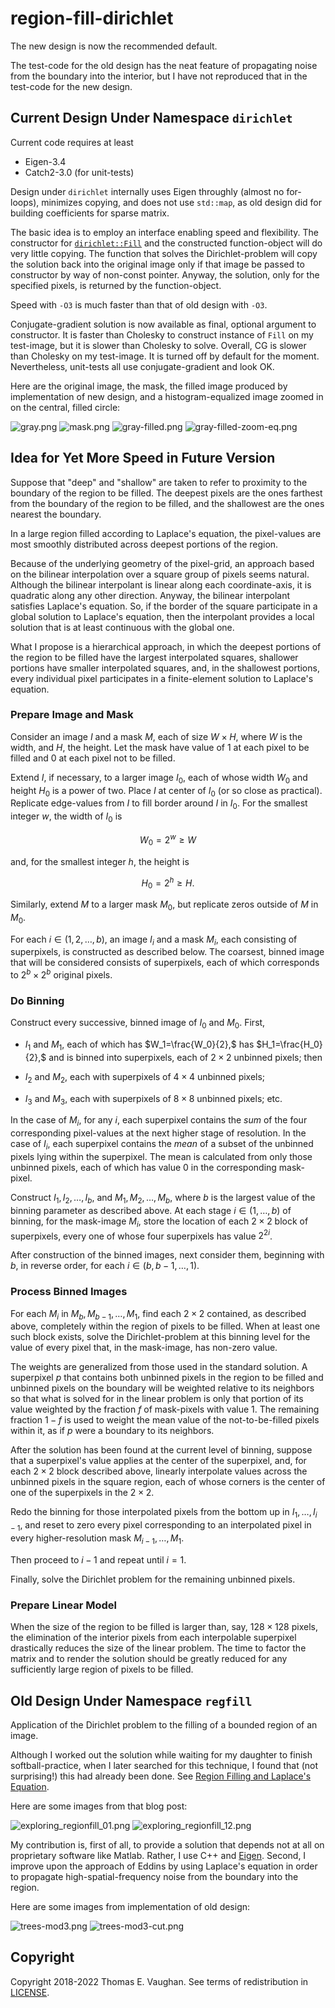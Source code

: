 <!-- vim: set filetype=none:
  Turn off markdown-type because LaTeX-notation
  doesn't work with markdown-mode.
  -->

# region-fill-dirichlet

The new design is now the recommended default.

The test-code for the old design has the neat
feature of propagating noise from the boundary
into the interior, but I have not reproduced
that in the test-code for the new design.

## Current Design Under Namespace `dirichlet`

Current code requires at least

- Eigen-3.4
- Catch2-3.0 (for unit-tests)

Design under `dirichlet` internally uses Eigen
throughly (almost no for-loops), minimizes
copying, and does not use `std::map`, as old
design did for building coefficients for
sparse matrix.

The basic idea is to employ an interface
enabling speed and flexibility.  The constructor
for
[`dirichlet::Fill`](include/dirichlet/Fill.hpp)
and the constructed function-object will do very
little copying.  The function that solves the
Dirichlet-problem will copy the solution back
into the original image only if that image be
passed to constructor by way of non-const
pointer.  Anyway, the solution, only for the
specified pixels, is returned by the
function-object.

Speed with `-O3` is much faster than that of
old design with `-O3`.

Conjugate-gradient solution is now available as
final, optional argument to constructor.  It is
faster than Cholesky to construct instance of
`Fill` on my test-image, but it is slower than
Cholesky to solve.  Overall, CG is slower than
Cholesky on my test-image.  It is turned off by
default for the moment.  Nevertheless,
unit-tests all use conjugate-gradient and look
OK.

Here are the original image, the mask, the
filled image produced by implementation of new
design, and a histogram-equalized image zoomed
in on the central, filled circle:

![gray.png](test/gray.png)
![mask.png](test/mask.png)
![gray-filled.png](test/gray-filled.png)
![gray-filled-zoom-eq.png](test/gray-filled-zoom-eq.png)

## Idea for Yet More Speed in Future Version

Suppose that "deep" and "shallow" are taken to
refer to proximity to the boundary of the region
to be filled.  The deepest pixels are the ones
farthest from the boundary of the region to be
filled, and the shallowest are the ones nearest
the boundary.

In a large region filled according to Laplace's
equation, the pixel-values are most smoothly
distributed across deepest portions of the
region.

Because of the underlying geometry of the
pixel-grid, an approach based on the bilinear
interpolation over a square group of pixels
seems natural.  Although the bilinear
interpolant is linear along each
coordinate-axis, it is quadratic along any other
direction.  Anyway, the bilinear interpolant
satisfies Laplace's equation.  So, if the border
of the square participate in a global solution
to Laplace's equation, then the interpolant
provides a local solution that is at least
continuous with the global one.

What I propose is a hierarchical approach, in
which the deepest portions of the region to be
filled have the largest interpolated squares,
shallower portions have smaller interpolated
squares, and, in the shallowest portions, every
individual pixel participates in a
finite-element solution to Laplace's equation.

### Prepare Image and Mask

Consider an image $I$ and a mask $M$, each of
size ${W}\times{H},$ where $W$ is the width, and
$H,$ the height.  Let the mask have value of 1
at each pixel to be filled and 0 at each pixel
not to be filled.

Extend $I,$ if necessary, to a larger image
$I_0,$ each of whose width $W_0$ and height
$H_0$ is a power of two.  Place $I$ at center of
$I_0$ (or so close as practical).  Replicate
edge-values from $I$ to fill border around $I$
in $I_0.$  For the smallest integer $w,$ the
width of $I_0$ is

$$ W_0 = 2^w \geq W $$

and, for the smallest integer $h,$ the height is

$$ H_0 = 2^h \geq H. $$

Similarly, extend $M$ to a larger mask $M_0$,
but replicate zeros outside of $M$ in $M_0$.

For each $i\in(1,2,\dots,b),$ an image $I_i$ and
a mask $M_i,$ each consisting of superpixels, is
constructed as described below.  The coarsest,
binned image that will be considered consists of
superpixels, each of which corresponds to
${2^b}\times{2^b}$ original pixels.

### Do Binning

Construct every successive, binned image of
$I_0$ and $M_0.$  First,

- $I_1$ and $M_1$, each of which has
  $W_1=\frac{W_0}{2},$ has $H_1=\frac{H_0}{2},$
  and is binned into superpixels, each of
  ${2}\times{2}$ unbinned pixels; then

- $I_2$ and $M_2,$ each with superpixels of
  ${4}\times{4}$ unbinned pixels;

- $I_3$ and $M_3,$ each with superpixels of
  ${8}\times{8}$ unbinned pixels; etc.

In the case of $M_i,$ for any $i,$ each
superpixel contains the *sum* of the four
corresponding pixel-values at the next higher
stage of resolution.  In the case of $I_i,$ each
superpixel contains the *mean* of a subset of
the unbinned pixels lying within the superpixel.
The mean is calculated from only those unbinned
pixels, each of which has value 0 in the
corresponding mask-pixel.

Construct $I_1,I_2,\ldots,I_b,$ and
$M_1,M_2,\ldots,M_b,$ where $b$ is the largest
value of the binning parameter as described
above.  At each stage $i\in(1,\ldots,b)$ of
binning, for the mask-image $M_i,$ store the
location of each ${2}\times{2}$ block of
superpixels, every one of whose four superpixels
has value $2^{2i}$.

After construction of the binned images, next
consider them, beginning with $b,$ in reverse
order, for each $i\in(b,b-1,\dots,1).$

### Process Binned Images

For each $M_i$ in $M_b,M_{b-1},\ldots,M_1,$ find
each ${2}\times{2}$ contained, as described
above, completely within the region of pixels to
be filled.  When at least one such block exists,
solve the Dirichlet-problem at this binning
level for the value of every pixel that, in the
mask-image, has non-zero value.

The weights are generalized from those used in
the standard solution.  A superpixel $p$ that
contains both unbinned pixels in the region to
be filled and unbinned pixels on the boundary
will be weighted relative to its neighbors so
that what is solved for in the linear problem is
only that portion of its value weighted by the
fraction $f$ of mask-pixels with value 1.  The
remaining fraction $1-f$ is used to weight the
mean value of the not-to-be-filled pixels within
it, as if $p$ were a boundary to its neighbors.

After the solution has been found at the current
level of binning, suppose that a superpixel's
value applies at the center of the superpixel,
and, for each ${2}\times{2}$ block described
above, linearly interpolate values across the
unbinned pixels in the square region, each of
whose corners is the center of one of the
superpixels in the ${2}\times{2}.$

Redo the binning for those interpolated pixels
from the bottom up in $I_1,\ldots,I_{i-1},$ and
reset to zero every pixel corresponding to an
interpolated pixel in every higher-resolution
mask $M_{i-1},\ldots,M_1.$

Then proceed to $i-1$ and repeat until $i=1.$

Finally, solve the Dirichlet problem for the
remaining unbinned pixels.

### Prepare Linear Model

When the size of the region to be filled is
larger than, say, $128 \times 128$ pixels, the
elimination of the interior pixels from each
interpolable superpixel drastically reduces the
size of the linear problem.  The time to factor
the matrix and to render the solution should be
greatly reduced for any sufficiently large
region of pixels to be filled.

## Old Design Under Namespace `regfill`

Application of the Dirichlet problem to the
filling of a bounded region of an image.

Although I worked out the solution while waiting
for my daughter to finish softball-practice,
when I later searched for this technique, I
found that (not surprising!) this had already
been done.  See [Region Filling and Laplace's
Equation](https://blogs.mathworks.com/steve/2015/06/17/region-filling-and-laplaces-equation/).

Here are some images from that blog post:

![exploring_regionfill_01.png](old/exploring_regionfill_01.png)
![exploring_regionfill_12.png](old/exploring_regionfill_12.png)

My contribution is, first of all, to provide a
solution that depends not at all on proprietary
software like Matlab.  Rather, I use C++ and
[Eigen](http://eigen.tuxfamily.org/index.php?title=Main_Page).
Second, I improve upon the approach of Eddins by
using Laplace's equation in order to propagate
high-spatial-frequency noise from the boundary
into the region.

Here are some images from implementation of old
design:

![trees-mod3.png](old/trees-mod3.png)
![trees-mod3-cut.png](old/trees-mod3-cut.png)

## Copyright

Copyright 2018-2022 Thomas E. Vaughan.  See
terms of redistribution in [LICENSE](LICENSE).

<!--
Narrow textwidth allows editing of file in
cell-phone's browser.

vim: set tw=48:
-->
